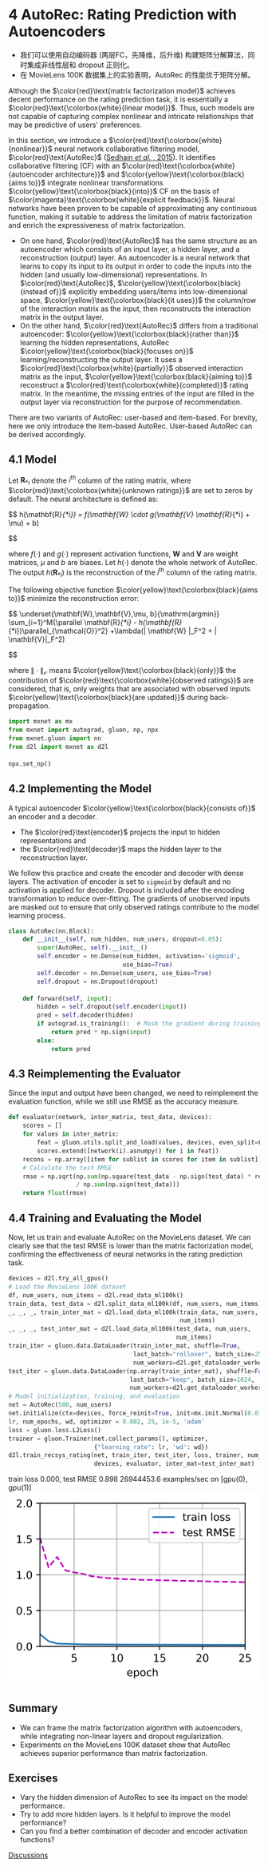 # 4 AutoRec: Rating Prediction with Autoencoders

- 我们可以使用自动编码器 (两层FC，先降维，后升维) 构建矩阵分解算法，同时集成非线性层和 dropout 正则化。
- 在 MovieLens 100K 数据集上的实验表明，AutoRec 的性能优于矩阵分解。

Although the $\color{red}\text{matrix factorization model}$ achieves decent performance on the rating prediction task, it is essentially a $\color{red}\text{\colorbox{white}{linear model}}$. Thus, such models are not capable of capturing complex nonlinear and intricate relationships that may be predictive of users' preferences.

In this section, we introduce a $\color{red}\text{\colorbox{white}{nonlinear}}$ neural network collaborative filtering model, $\color{red}\text{AutoRec}$ ([Sedhain  *et al.* , 2015](https://d2l.ai/chapter_references/zreferences.html#id248 "Sedhain, S., Menon, A. K., Sanner, S., & Xie, L. (2015). Autorec: autoencoders meet collaborative filtering. Proceedings of the 24th International Conference on World Wide Web (pp. 111–112).")). It identifies collaborative filtering (CF) with an $\color{red}\text{\colorbox{white}{autoencoder architecture}}$ and $\color{yellow}\text{\colorbox{black}{aims to}}$ integrate nonlinear transformations $\color{yellow}\text{\colorbox{black}{into}}$ CF on the basis of $\color{magenta}\text{\colorbox{white}{explicit feedback}}$. Neural networks have been proven to be capable of approximating any continuous function, making it suitable to address the limitation of matrix factorization and enrich the expressiveness of matrix factorization.

- On one hand, $\color{red}\text{AutoRec}$ has the same structure as an autoencoder which consists of an input layer, a hidden layer, and a reconstruction (output) layer.  An autoencoder is a neural network that learns to copy its input to its output in order to code the inputs into the hidden (and usually low-dimensional) representations. In $\color{red}\text{AutoRec}$, $\color{yellow}\text{\colorbox{black}{instead of}}$ explicitly embedding users/items into low-dimensional space, $\color{yellow}\text{\colorbox{black}{it uses}}$ the column/row of the interaction matrix as the input, then reconstructs the interaction matrix in the output layer.
- On the other hand, $\color{red}\text{AutoRec}$ differs from a traditional autoencoder: $\color{yellow}\text{\colorbox{black}{rather than}}$ learning the hidden representations, AutoRec $\color{yellow}\text{\colorbox{black}{focuses on}}$ learning/reconstructing the output layer. It uses a $\color{red}\text{\colorbox{white}{partially}}$ observed interaction matrix as the input, $\color{yellow}\text{\colorbox{black}{aiming to}}$ reconstruct a $\color{red}\text{\colorbox{white}{completed}}$ rating matrix. In the meantime, the missing entries of the input are filled in the output layer via reconstruction for the purpose of recommendation.

There are two variants of AutoRec: user-based and item-based. For brevity, here we only introduce the item-based AutoRec. User-based AutoRec can be derived accordingly.

## 4.1 Model

Let $\mathbf{R}_{*i}$ denote the $i^\mathrm{th}$ column of the rating matrix, where $\color{red}\text{\colorbox{white}{unknown ratings}}$ are set to zeros by default. The neural architecture is defined as:

$$
h(\mathbf{R}_{*i}) = f(\mathbf{W} \cdot g(\mathbf{V} \mathbf{R}_{*i} + \mu) + b)

$$

where $f(\cdot)$ and $g(\cdot)$ represent activation functions, $\mathbf{W}$ and $\mathbf{V}$ are weight matrices, $\mu$ and $b$ are biases. Let $h( \cdot )$ denote the whole network of AutoRec. The output $h(\mathbf{R}_{*i})$ is the reconstruction of the $i^\mathrm{th}$ column of the rating matrix.

The following objective function $\color{yellow}\text{\colorbox{black}{aims to}}$ minimize the reconstruction error:

$$
\underset{\mathbf{W},\mathbf{V},\mu, b}{\mathrm{argmin}} \sum_{i=1}^M{\parallel \mathbf{R}_{*i} - h(\mathbf{R}_{*i})\parallel_{\mathcal{O}}^2} +\lambda(\| \mathbf{W} \|_F^2 + \| \mathbf{V}\|_F^2)

$$

where $\| \cdot \|_{\mathcal{O}}$ means $\color{yellow}\text{\colorbox{black}{only}}$ the contribution of $\color{red}\text{\colorbox{white}{observed ratings}}$ are considered, that is, only weights that are associated with observed inputs $\color{yellow}\text{\colorbox{black}{are updated}}$ during back-propagation.

```python
import mxnet as mx
from mxnet import autograd, gluon, np, npx
from mxnet.gluon import nn
from d2l import mxnet as d2l

npx.set_np()
```

## 4.2 Implementing the Model

A typical autoencoder $\color{yellow}\text{\colorbox{black}{consists of}}$ an encoder and a decoder.

- The $\color{red}\text{encoder}$ projects the input to hidden representations and
- the $\color{red}\text{decoder}$ maps the hidden layer to the reconstruction layer.

We follow this practice and create the encoder and decoder with dense layers. The activation of encoder is set to `sigmoid` by default and no activation is applied for decoder. Dropout is included after the encoding transformation to reduce over-fitting. The gradients of unobserved inputs are masked out to ensure that only observed ratings contribute to the model learning process.

```python
class AutoRec(nn.Block):
    def __init__(self, num_hidden, num_users, dropout=0.05):
        super(AutoRec, self).__init__()
        self.encoder = nn.Dense(num_hidden, activation='sigmoid',
                                use_bias=True)
        self.decoder = nn.Dense(num_users, use_bias=True)
        self.dropout = nn.Dropout(dropout)

    def forward(self, input):
        hidden = self.dropout(self.encoder(input))
        pred = self.decoder(hidden)
        if autograd.is_training():  # Mask the gradient during training
            return pred * np.sign(input)
        else:
            return pred
```

## 4.3 Reimplementing the Evaluator

Since the input and output have been changed, we need to reimplement the evaluation function, while we still use RMSE as the accuracy measure.

```python
def evaluator(network, inter_matrix, test_data, devices):
    scores = []
    for values in inter_matrix:
        feat = gluon.utils.split_and_load(values, devices, even_split=False)
        scores.extend([network(i).asnumpy() for i in feat])
    recons = np.array([item for sublist in scores for item in sublist])
    # Calculate the test RMSE
    rmse = np.sqrt(np.sum(np.square(test_data - np.sign(test_data) * recons))
                   / np.sum(np.sign(test_data)))
    return float(rmse)
```

## 4.4 Training and Evaluating the Model

Now, let us train and evaluate AutoRec on the MovieLens dataset. We can clearly see that the test RMSE is lower than the matrix factorization model, confirming the effectiveness of neural networks in the rating prediction task.

```python
devices = d2l.try_all_gpus()
# Load the MovieLens 100K dataset
df, num_users, num_items = d2l.read_data_ml100k()
train_data, test_data = d2l.split_data_ml100k(df, num_users, num_items)
_, _, _, train_inter_mat = d2l.load_data_ml100k(train_data, num_users,
                                                num_items)
_, _, _, test_inter_mat = d2l.load_data_ml100k(test_data, num_users,
                                               num_items)
train_iter = gluon.data.DataLoader(train_inter_mat, shuffle=True,
                                   last_batch="rollover", batch_size=256,
                                   num_workers=d2l.get_dataloader_workers())
test_iter = gluon.data.DataLoader(np.array(train_inter_mat), shuffle=False,
                                  last_batch="keep", batch_size=1024,
                                  num_workers=d2l.get_dataloader_workers())
# Model initialization, training, and evaluation
net = AutoRec(500, num_users)
net.initialize(ctx=devices, force_reinit=True, init=mx.init.Normal(0.01))
lr, num_epochs, wd, optimizer = 0.002, 25, 1e-5, 'adam'
loss = gluon.loss.L2Loss()
trainer = gluon.Trainer(net.collect_params(), optimizer,
                        {"learning_rate": lr, 'wd': wd})
d2l.train_recsys_rating(net, train_iter, test_iter, loss, trainer, num_epochs,
                        devices, evaluator, inter_mat=test_inter_mat)
```

train loss 0.000, test RMSE 0.898
26944453.6 examples/sec on [gpu(0), gpu(1)]
![svg](output_7_1.svg)

## Summary

* We can frame the matrix factorization algorithm with autoencoders, while integrating non-linear layers and dropout regularization.
* Experiments on the MovieLens 100K dataset show that AutoRec achieves superior performance than matrix factorization.

## Exercises

* Vary the hidden dimension of AutoRec to see its impact on the model performance.
* Try to add more hidden layers. Is it helpful to improve the model performance?
* Can you find a better combination of decoder and encoder activation functions?

[Discussions](https://discuss.d2l.ai/t/401)
